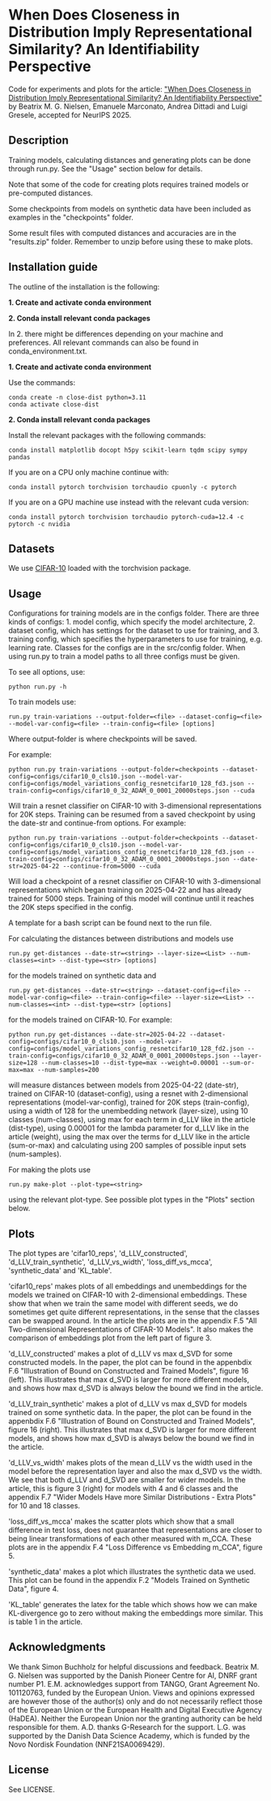 # When Does Closeness in Distribution Imply Representational Similarity? An Identifiability Perspective
Code for experiments and plots for the article: ["When Does Closeness in Distribution Imply Representational Similarity? An Identifiability Perspective"](https://arxiv.org/abs/2506.03784) by Beatrix M. G. Nielsen, Emanuele Marconato, Andrea Dittadi and Luigi Gresele, accepted for NeurIPS 2025.   


## Description
Training models, calculating distances and generating plots can be done through run.py. See the "Usage" section  below for details.

Note that some of the code for creating plots requires trained models or pre-computed distances. 

Some checkpoints from models on synthetic data have been included as examples in the "checkpoints" folder. 

Some result files with computed distances and accuracies are in the "results.zip" folder. Remember to unzip before using these to make plots.  



## Installation guide

The outline of the installation is the following:

**1. Create and activate conda environment**

**2. Conda install relevant conda packages**

In 2. there might be differences depending on your machine and preferences. All relevant commands can also be found in conda_environment.txt. 

**1. Create and activate conda environment**

Use the commands:
```
conda create -n close-dist python=3.11
conda activate close-dist
```

**2. Conda install relevant conda packages** 

Install the relevant packages with the following commands:
```
conda install matplotlib docopt h5py scikit-learn tqdm scipy sympy pandas
```
If you are on a CPU only machine continue with:
```
conda install pytorch torchvision torchaudio cpuonly -c pytorch
```
If you are on a GPU machine use instead with the relevant cuda version:
```
conda install pytorch torchvision torchaudio pytorch-cuda=12.4 -c pytorch -c nvidia
```



## Datasets
We use [CIFAR-10](https://docs.pytorch.org/vision/main/generated/torchvision.datasets.CIFAR10.html) loaded with the torchvision package.


## Usage

Configurations for training models are in the configs folder. There are three kinds of configs: 1. model config, which specify the model architecture, 2. dataset config, which has settings for the dataset to use for training, and 3. training config, which specifies the hyperparameters to use for training, e.g. learning rate. Classes for the configs are in the src/config folder. When using run.py to train a model paths to all three configs must be given. 

To see all options, use:
```
python run.py -h
```
To train models use:
```
run.py train-variations --output-folder=<file> --dataset-config=<file> --model-var-config=<file> --train-config=<file> [options]
```
Where output-folder is where checkpoints will be saved. 

For example:
```
python run.py train-variations --output-folder=checkpoints --dataset-config=configs/cifar10_0_cls10.json --model-var-config=configs/model_variations_config_resnetcifar10_128_fd3.json --train-config=configs/cifar10_0_32_ADAM_0_0001_20000steps.json --cuda
```
Will train a resnet classifier on CIFAR-10 with 3-dimensional representations for 20K steps. Training can be resumed from a saved checkpoint by using the date-str and continue-from options. For example:  
```
python run.py train-variations --output-folder=checkpoints --dataset-config=configs/cifar10_0_cls10.json --model-var-config=configs/model_variations_config_resnetcifar10_128_fd3.json --train-config=configs/cifar10_0_32_ADAM_0_0001_20000steps.json --date-str=2025-04-22 --continue-from=5000 --cuda
```
Will load a checkpoint of a resnet classifier on CIFAR-10 with 3-dimensional representations which began training on 2025-04-22 and has already trained for 5000 steps. Training of this model will continue until it reaches the 20K steps specified in the config. 

A template for a bash script can be found next to the run file.  

For calculating the distances between distributions and models use 
```
run.py get-distances --date-str=<string> --layer-size=<List> --num-classes=<int> --dist-type=<str> [options]
```
for the models trained on synthetic data and 
```
run.py get-distances --date-str=<string> --dataset-config=<file> --model-var-config=<file> --train-config=<file> --layer-size=<List> --num-classes=<int> --dist-type=<str> [options]
```
for the models trained on CIFAR-10. For example:
```
python run.py get-distances --date-str=2025-04-22 --dataset-config=configs/cifar10_0_cls10.json --model-var-config=configs/model_variations_config_resnetcifar10_128_fd2.json --train-config=configs/cifar10_0_32_ADAM_0_0001_20000steps.json --layer-size=128 --num-classes=10 --dist-type=max --weight=0.00001 --sum-or-max=max --num-samples=200
```
will measure distances between models from 2025-04-22 (date-str), trained on CIFAR-10 (dataset-config), using a resnet with 2-dimensional representations (model-var-config), trained for 20K steps (train-config), using a width of 128 for the unembedding network (layer-size), using 10 classes (num-classes), using max for each term in d_LLV like in the article (dist-type), using 0.00001 for the lambda parameter for d_LLV like in the article (weight), using the max over the terms for d_LLV like in the article (sum-or-max) and calculating using 200 samples of possible input sets (num-samples).  

For making the plots use 
```
run.py make-plot --plot-type=<string>
``` 
using the relevant plot-type. See possible plot types in the "Plots" section below. 



## Plots
The plot types are 'cifar10_reps', 'd_LLV_constructed', 'd_LLV_train_synthetic', 'd_LLV_vs_width', 'loss_diff_vs_mcca', 'synthetic_data' and 'KL_table'.

'cifar10_reps' makes plots of all embeddings and unembeddings for the models we trained on CIFAR-10 with 2-dimensional embeddings. These show that when we train the same model with different seeds, we do sometimes get quite different representations, in the sense that the classes can be swapped around. In the article the plots are in the appendix F.5 "All Two-dimensional Representations of CIFAR-10 Models". It also makes the comparison of embeddings plot from the left part of figure 3. 

'd_LLV_constructed' makes a plot of d_LLV vs max d_SVD for some constructed models. In the paper, the plot can be found in the appenbdix F.6 "Illustration of Bound on Constructed and Trained Models", figure 16 (left). This illustrates that max d_SVD is larger for more different models, and shows how max d_SVD is always below the bound we find in the article. 

'd_LLV_train_synthetic' makes a plot of d_LLV vs max d_SVD for models trained on some synthetic data. In the paper, the plot can be found in the appenbdix F.6 "Illustration of Bound on Constructed and Trained Models", figure 16 (right). This illustrates that max d_SVD is larger for more different models, and shows how max d_SVD is always below the bound we find in the article.  

'd_LLV_vs_width' makes plots of the mean d_LLV vs the width used in the model before the representation layer and also the max d_SVD vs the width. We see that both d_LLV and d_SVD are smaller for wider models. In the article, this is figure 3 (right) for models with 4 and 6 classes and the appendix F.7 "Wider Models Have more Similar Distributions - Extra Plots" for 10 and 18 classes.   

'loss_diff_vs_mcca' makes the scatter plots which show that a small difference in test loss, does not guarantee that representations are closer to being linear transformations of each other measured with m_CCA. These plots are in the appendix F.4 "Loss Difference vs Embedding m_CCA", figure 5.   

'synthetic_data' makes a plot which illustrates the synthetic data we used. This plot can be found in the appendix F.2 "Models Trained on Synthetic Data", figure 4.  

'KL_table' generates the latex for the table which shows how we can make KL-divergence go to zero without making the embeddings more similar. This is table 1 in the article. 




## Acknowledgments

We thank Simon Buchholz for helpful discussions and feedback. Beatrix M. G. Nielsen was supported
by the Danish Pioneer Centre for AI, DNRF grant number P1. E.M. acknowledges support from
TANGO, Grant Agreement No. 101120763, funded by the European Union. Views and opinions
expressed are however those of the author(s) only and do not necessarily reflect those of the European
Union or the European Health and Digital Executive Agency (HaDEA). Neither the European Union
nor the granting authority can be held responsible for them. A.D. thanks G-Research for the support.
L.G. was supported by the Danish Data Science Academy, which is funded by the Novo Nordisk
Foundation (NNF21SA0069429). 

## License 

See LICENSE.




